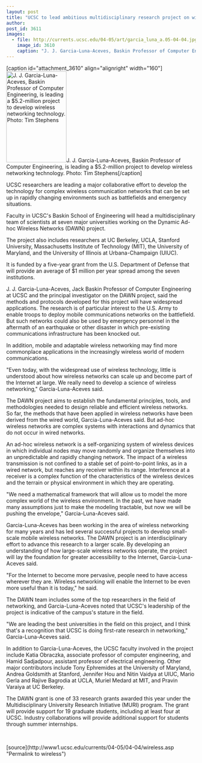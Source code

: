 ```yaml
---
layout: post
title: "UCSC to lead ambitious multidisciplinary research project on wireless communication networks"
author:  
post_id: 3611
images:
  - file: http://currents.ucsc.edu/04-05/art/garcia_luna_a.05-04-04.jpg
    image_id: 3610
    caption: "J. J. Garcia-Luna-Aceves, Baskin Professor of Computer Engineering, is leading a $5.2-million project to develop wireless networking technology. Photo: Tim Stephens"
---
```


[caption id="attachment_3610" align="alignright" width="160"]<a href="http://localhost/mysite/wp-content/uploads/2005/04/garcia_luna_a.05-04-04.jpg"><img class="size-full wp-image-3610" src="http://localhost/mysite/wp-content/uploads/2005/04/garcia_luna_a.05-04-04.jpg" alt="J. J. Garcia-Luna-Aceves, Baskin Professor of Computer Engineering, is leading a $5.2-million project to develop wireless networking technology. Photo: Tim Stephens" width="160" height="242" /></a>J. J. Garcia-Luna-Aceves, Baskin Professor of Computer Engineering, is leading a $5.2-million project to develop wireless networking technology. Photo: Tim Stephens[/caption]
<a name="content" id="content"></a>
<p>
  UCSC researchers are leading a major collaborative effort to develop the technology for complex wireless communication networks that can be set up in rapidly changing environments such as battlefields and emergency situations.
</p>
<p>
  Faculty in UCSC's Baskin School of Engineering will head a multidisciplinary team of scientists at seven major universities working on the Dynamic Ad-hoc Wireless Networks (DAWN) project.<br>
</p>
<p>
  The project also includes researchers at UC Berkeley, UCLA, Stanford University, Massachusetts Institute of Technology (MIT), the University of Maryland, and the University of Illinois at Urbana-Champaign (UIUC).
</p>
<p>
  It is funded by a five-year grant from the U.S. Department of Defense that will provide an average of $1 million per year spread among the seven institutions.<br>
</p>
<p>
  J. J. Garcia-Luna-Aceves, Jack Baskin Professor of Computer Engineering at UCSC and the principal investigator on the DAWN project, said the methods and protocols developed for this project will have widespread applications. The research is of particular interest to the U.S. Army to enable troops to deploy mobile communications networks on the battlefield. But such networks could also be used by emergency personnel in the aftermath of an earthquake or other disaster in which pre-existing communications infrastructure has been knocked out.
</p>
<p>
  In addition, mobile and adaptable wireless networking may find more commonplace applications in the increasingly wireless world of modern communications.<br>
</p>
<p>
  "Even today, with the widespread use of wireless technology, little is understood about how wireless networks can scale up and become part of the Internet at large. We really need to develop a science of wireless networking," Garcia-Luna-Aceves said.<br>
</p>
<p>
  The DAWN project aims to establish the fundamental principles, tools, and methodologies needed to design reliable and efficient wireless networks. So far, the methods that have been applied in wireless networks have been derived from the wired world, Garcia-Luna-Aceves said. But ad-hoc wireless networks are complex systems with interactions and dynamics that do not occur in wired networks.<br>
</p>
<p>
  An ad-hoc wireless network is a self-organizing system of wireless devices in which individual nodes may move randomly and organize themselves into an unpredictable and rapidly changing network. The impact of a wireless transmission is not confined to a stable set of point-to-point links, as in a wired network, but reaches any receiver within its range. Interference at a receiver is a complex function of the characteristics of the wireless devices and the terrain or physical environment in which they are operating.<br>
</p>
<p>
  "We need a mathematical framework that will allow us to model the more complex world of the wireless environment. In the past, we have made many assumptions just to make the modeling tractable, but now we will be pushing the envelope," Garcia-Luna-Aceves said.<br>
</p>
<p>
  Garcia-Luna-Aceves has been working in the area of wireless networking for many years and has led several successful projects to develop small-scale mobile wireless networks. The DAWN project is an interdisciplinary effort to advance this research to a larger scale. By developing an understanding of how large-scale wireless networks operate, the project will lay the foundation for greater accessibility to the Internet, Garcia-Luna-Aceves said.<br>
</p>
<p>
  "For the Internet to become more pervasive, people need to have access wherever they are. Wireless networking will enable the Internet to be even more useful than it is today," he said.<br>
</p>
<p>
  The DAWN team includes some of the top researchers in the field of networking, and Garcia-Luna-Aceves noted that UCSC's leadership of the project is indicative of the campus's stature in the field.<br>
</p>
<p>
  "We are leading the best universities in the field on this project, and I think that's a recognition that UCSC is doing first-rate research in networking," Garcia-Luna-Aceves said.<br>
</p>
<p>
  In addition to Garcia-Luna-Aceves, the UCSC faculty involved in the project include Katia Obraczka, associate professor of computer engineering, and Hamid Sadjadpour, assistant professor of electrical engineering. Other major contributors include Tony Ephremides at the University of Maryland, Andrea Goldsmith at Stanford, Jennifer Hou and Nitin Vaidya at UIUC, Mario Gerla and Rajive Bagrodia at UCLA, Muriel Medard at MIT, and Pravin Varaiya at UC Berkeley.<br>
</p>
<p>
  The DAWN grant is one of 33 research grants awarded this year under the Multidisciplinary University Research Initiative (MURI) program. The grant will provide support for 19 graduate students, including at least four at UCSC. Industry collaborations will provide additional support for students through summer internships.<br>
</p>
<p>
  <br>
</p>
[source](http://www1.ucsc.edu/currents/04-05/04-04/wireless.asp "Permalink to wireless")
